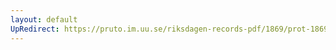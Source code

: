 ```yaml
---
layout: default
UpRedirect: https://pruto.im.uu.se/riksdagen-records-pdf/1869/prot-1869--ak--305.pdf
---
```

